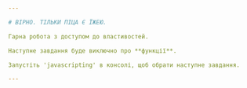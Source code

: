 ```yaml
---

# ВІРНО. ТІЛЬКИ ПІЦА Є ЇЖЕЮ.

Гарна робота з доступом до властивостей.

Наступне завдання буде виключно про **функції**.

Запустіть 'javascripting' в консолі, щоб обрати наступне завдання.

---
```

